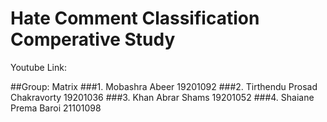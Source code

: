 # Hate Comment Classification Comperative Study

Youtube Link: 

##Group: Matrix
###1. Mobashra Abeer    19201092 
###2. Tirthendu Prosad Chakravorty 19201036
###3. Khan Abrar Shams   19201052 
###4. Shaiane Prema Baroi  21101098 
